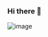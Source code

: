 ### Hi there 👋

<!--
**framboesafeliz/framboesafeliz** is a ✨ _special_ ✨ repository because its `README.md` (this file) appears on your GitHub profile.

Here are some ideas to get you started:

- 🔭 I’m currently working on ...
- 🌱 I’m currently learning ...
- 👯 I’m looking to collaborate on ...
- 🤔 I’m looking for help with ...
- 💬 Ask me about ...
- 📫 How to reach me: ...
- 😄 Pronouns: ...
- ⚡ Fun fact: ...
-->
![![image](https://github.com/framboesafeliz/framboesafeliz/assets/169261988/f8d6c890-3826-4172-b5d3-d23b7484b2e8)](link)
